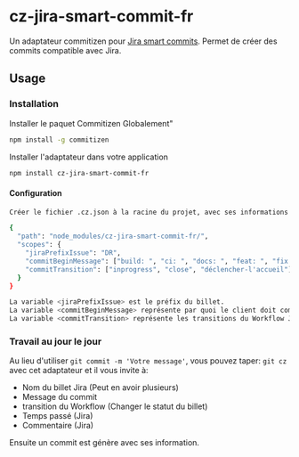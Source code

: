 # cz-jira-smart-commit-fr

Un adaptateur commitizen pour [Jira smart commits](https://confluence.atlassian.com/display/FISHEYE/Using+smart+commits).
Permet de créer des commits compatible avec Jira.

## Usage

### Installation

Installer le paquet Commitizen Globalement"

```bash
npm install -g commitizen
```

Installer l'adaptateur dans votre application

```bash
npm install cz-jira-smart-commit-fr
```

#### Configuration

```bash
Créer le fichier .cz.json à la racine du projet, avec ses informations

{
  "path": "node_modules/cz-jira-smart-commit-fr/",
  "scopes": {
    "jiraPrefixIssue": "DR",
    "commitBeginMessage": ["build: ", "ci: ", "docs: ", "feat: ", "fix: ", "perf: ", "refactor: ", "style: ", "test: "],
    "commitTransition": ["inprogress", "close", "déclencher-l'accueil"]
  }
}

La variable <jiraPrefixIssue> est le préfix du billet.
La variable <commitBeginMessage> représente par quoi le client doit commencer son message de commit. Voir https://github.com/angular/angular/blob/master/CONTRIBUTING.md#commit
La variable <commitTransition> représente les transitions du Workflow Jira pour changer le statut des billets.
```

### Travail au jour le jour

Au lieu d'utiliser `git commit -m 'Votre message'`, vous pouvez taper: `git cz` avec cet adaptateur et il vous invite à:

- Nom du billet Jira (Peut en avoir plusieurs)
- Message du commit
- transition du Workflow (Changer le statut du billet)
- Temps passé (Jira)
- Commentaire (Jira)

Ensuite un commit est génère avec ses information.